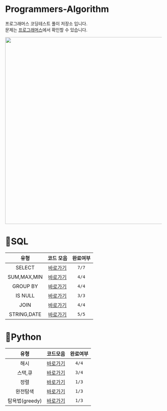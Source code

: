 # Programmers-Algorithm
프로그래머스 코딩테스트 풀이 저장소 입니다.  
문제는 [프로그래머스](https://programmers.co.kr/learn/challenges)에서 확인할 수 있습니다.


<p align="center"><img src="https://user-images.githubusercontent.com/106292833/173176426-598a64c1-43d8-46af-a6e9-f2f8298e9878.jpg" width="600"/></p>


# 🚪SQL
| 유형 | 코드 모음 | 완료여부 |
|:---:|:---:|:---:| 
|SELECT|[바로가기](https://github.com/chanzae/Coding_interview/tree/main/Programmers/SQL/SELECT)| `7/7` |
|SUM,MAX,MIN|[바로가기](https://github.com/chanzae/Coding_interview/tree/main/Programmers/SQL/SUM%2CMAX%2CMIN)| `4/4` |
|GROUP BY|[바로가기](https://github.com/chanzae/Coding_interview/tree/main/Programmers/SQL/GROUP%20BY)| `4/4` |
|IS NULL|[바로가기](https://github.com/chanzaeCoding_interview/tree/main/Programmers/SQL/IS%20NULL)| `3/3` |
|JOIN|[바로가기](https://github.com/chanzae/Coding_interview/tree/main/Programmers/SQL/JOIN)| `4/4` |
|STRING,DATE|[바로가기](https://github.com/chanzae/Coding_interview/tree/main/Programmers/SQL/STRING%2CDATE)| `5/5` |
  
  
# 🐍Python
| 유형 | 코드모음 | 완료여부 |
|:---:|:---:|:---:|
|해시|[바로가기](https://github.com/chanzae/Coding_interview/tree/main/Programmers/Python/해시)| `4/4` |
|스택,큐|[바로가기](https://github.com/chanzae/Coding_interview/tree/main/Programmers/Python/스택%2C큐)| `3/4` |
|정렬|[바로가기](https://github.com/chanzae/Coding_interview/tree/main/Programmers/Python/정렬)| `1/3` |
|완전탐색|[바로가기](https://github.com/chanzae/Coding_interview/tree/main/Programmers/Python/완전탐색)| `1/3` |
|탐욕법(greedy)|[바로가기](https://github.com/chanzae/Coding_interview/tree/main/Programmers/Python/탐욕법)| `1/3` |

